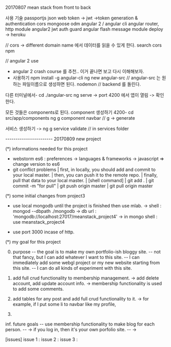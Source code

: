 
20170807
mean stack from front to back

사용 기술
passportjs
json web token -> jwt ->token generation & authentication
cors
mongoose odm
angular 2 / angular cli
angular router, http module
angular2 jwt
auth guard
angular flash message module
deploy -> heroku


// cors -> different domain name 에서 데이터를 읽을 수 있게 한다.
search cors npm

// angular 2 use
- angular 2 crash course 를 추천.. 이거 끝나면 보고 다시 이해해보자.
- 사용하기
npm install -g angular-cli
ng new angular-src // angular-src 는 원하는 파일이름으로 생성하면 된다.
nodemon // backend 를 돌린다.

다른 터미널에서-
cd ./angular-src
ng serve
-> port 4200 에서 앱이 열림 -> 확인한다.

모든 것들은 components로 된다.
component 생성하기
4200-
cd src/app/components
ng g component navbar // g -> generate

서비스 생성하기 -> ng g service validate // in services folder

----------------------- 20170809 new project

(*) informations needed for this project
- webstorm es6 : preferences -> languages & frameworks -> javascript => change version to es6
- git conflict problems
| first, in locally, you should add and commit to your local master.
| then, you can push it to the remote repo.
| finally, pull that data to your local master.
| [shell command] 
| git add .
| git commit -m "for pull"
| git push origin master
| git pull origin master

(*) some initial changes from project3
- use local mongodb until the project is finished then use mlab.
-> shell : mongod --dbpath ./mongodb
-> db url : 'mongodb://localhost:27017/meanstack_project4'
-> in mongo shell : use meanstack_project4

- use port 3000 incase of http.

(*) my goal for this project

0. purpose
-- the goal is to make my own portfolio-ish bloggy site.
-- not that fancy, but I can add whatever I want to this site.
-- I can immediately add some webgl project or my new website starting from this site.
-- I can do all kinds of experiment with this site.

1. add full crud functionality to membership management.
-> add delete account, add update account info.
-> membership functionality is used to add some comments.

2. add tables for any post and add full crud functionality to it.
-> for example, if I put some li to navbar like my profile,

3.



inf. future goals
-- use membership functionality to make blog for each person.
-- -> if you log in, then it's your own porfolio site.
-- -> 

[issues]
issue 1 :
issue 2 : 
issue 3 :
